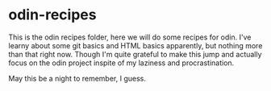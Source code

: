 # odin-recipes

This is the odin recipes folder, here we will do some recipes for odin. I've learny about some git basics and HTML basics apparently, but nothing more than that right now. Though I'm quite grateful to make this jump and actually focus on the odin project inspite of my laziness and procrastination. 

May this be a night to remember, I guess.
